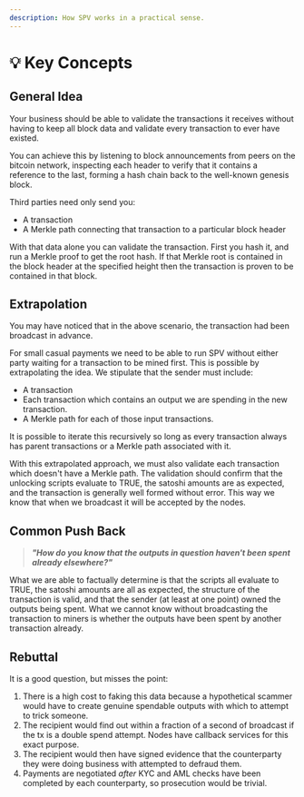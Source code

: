 ```yaml
---
description: How SPV works in a practical sense.
---
```


# 💡 Key Concepts

## General Idea

Your business should be able to validate the transactions it receives without having to keep all block data and validate every transaction to ever have existed.

You can achieve this by listening to block announcements from peers on the bitcoin network, inspecting each header to verify that it contains a reference to the last, forming a hash chain back to the well-known genesis block.

Third parties need only send you:

* A transaction
* A Merkle path connecting that transaction to a particular block header

With that data alone you can validate the transaction. First you hash it, and run a Merkle proof to get the root hash. If that Merkle root is contained in the block header at the specified height then the transaction is proven to be contained in that block.

## Extrapolation

You may have noticed that in the above scenario, the transaction had been broadcast in advance.&#x20;

For small casual payments we need to be able to run SPV without either party waiting for a transaction to be mined first. This is possible by extrapolating the idea. We stipulate that the sender must include:

* A transaction
* Each transaction which contains an output we are spending in the new transaction.
* A Merkle path for each of those input transactions.

It is possible to iterate this recursively so long as every transaction always has parent transactions or a Merkle path associated with it.

With this extrapolated approach, we must also validate each transaction which doesn't have a Merkle path. The validation should confirm that the unlocking scripts evaluate to TRUE, the satoshi amounts are as expected, and the transaction is generally well formed without error. This way we know that when we broadcast it will be accepted by the nodes.

## Common Push Back

> _**"How do you know that the outputs in question haven't been spent already elsewhere?"**_

What we are able to factually determine is that the scripts all evaluate to TRUE, the satoshi amounts are all as expected, the structure of the transaction is valid, and that the sender (at least at one point) owned the outputs being spent. What we cannot know without broadcasting the transaction to miners is whether the outputs have been spent by another transaction already.

## Rebuttal

It is a good question, but misses the point:

1. There is a high cost to faking this data because a hypothetical scammer would have to create genuine spendable outputs with which to attempt to trick someone.
2. The recipient would find out within a fraction of a second of broadcast if the tx is a double spend attempt. Nodes have callback services for this exact purpose.
3. The recipient would then have signed evidence that the counterparty they were doing business with attempted to defraud them.
4. Payments are negotiated _after_ KYC and AML checks have been completed by each counterparty, so prosecution would be trivial.
